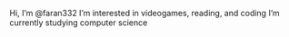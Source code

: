 Hi, I’m @faran332
I’m interested in videogames, reading, and coding
I’m currently studying computer science

<!---
faran332/faran332 is a ✨ special ✨ repository because its `README.md` (this file) appears on your GitHub profile.
You can click the Preview link to take a look at your changes.
--->
